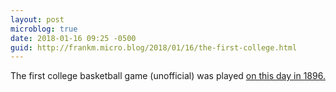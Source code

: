 ```yaml
---
layout: post
microblog: true
date: 2018-01-16 09:25 -0500
guid: http://frankm.micro.blog/2018/01/16/the-first-college.html
---
```

The first college basketball game (unofficial) was played [on this day in 1896.](https://www.loc.gov/item/today-in-history/january-16?loclr=eatod#chicago-dunks-iowa) 

